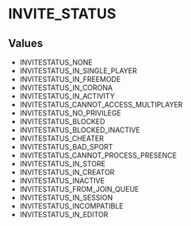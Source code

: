 # INVITE_STATUS

## Values
* INVITESTATUS_NONE
* INVITESTATUS_IN_SINGLE_PLAYER
* INVITESTATUS_IN_FREEMODE
* INVITESTATUS_IN_CORONA
* INVITESTATUS_IN_ACTIVITY
* INVITESTATUS_CANNOT_ACCESS_MULTIPLAYER
* INVITESTATUS_NO_PRIVILEGE
* INVITESTATUS_BLOCKED
* INVITESTATUS_BLOCKED_INACTIVE
* INVITESTATUS_CHEATER
* INVITESTATUS_BAD_SPORT
* INVITESTATUS_CANNOT_PROCESS_PRESENCE
* INVITESTATUS_IN_STORE
* INVITESTATUS_IN_CREATOR
* INVITESTATUS_INACTIVE
* INVITESTATUS_FROM_JOIN_QUEUE
* INVITESTATUS_IN_SESSION
* INVITESTATUS_INCOMPATIBLE
* INVITESTATUS_IN_EDITOR